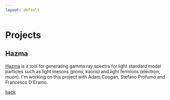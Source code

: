 ```yaml
---
layout: default
---
```


# [](#projects)Projects

## [](#hazma)Hazma

[Hazma](https://github.com/LoganAMorrison/Hazma) is a tool for generating gamma ray spectra for light standard model particles such as light mesons (pions, kaons) and light fermions (electron, muon). I'm working on this project with Adam Coogan, Stefano Profumo and Francesco D`Eramo.


[back](./)
